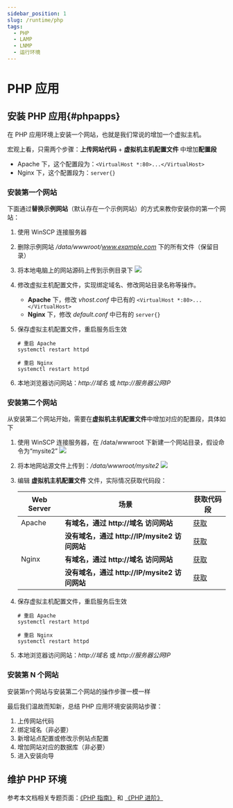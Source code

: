 ```yaml
---
sidebar_position: 1
slug: /runtime/php
tags:
  - PHP
  - LAMP
  - LNMP
  - 运行环境
---
```


# PHP 应用

## 安装 PHP 应用{#phpapps}

在 PHP 应用环境上安装一个网站，也就是我们常说的增加一个虚拟主机。

宏观上看，只需两个步骤：**上传网站代码** + **虚拟机主机配置文件** 中增加**配置段**

* Apache 下，这个配置段为：`<VirtualHost *:80>...</VirtualHost>`
* Nginx 下，这个配置段为：`server{}`


### 安装第一个网站

下面通过**替换示例网站**（默认存在一个示例网站）的方式来教你安装你的第一个网站：

1. 使用 WinSCP 连接服务器

2. 删除示例网站 */data/wwwroot/www.example.com* 下的所有文件（保留目录）

3. 将本地电脑上的网站源码上传到示例目录下
   ![](https://libs.websoft9.com/Websoft9/DocsPicture/zh/winscp/winscp-uploadcodestoexample-websoft9.png)

4. 修改虚拟主机配置文件，实现绑定域名、修改网站目录名称等操作。
   * **Apache** 下，修改 *vhost.conf* 中已有的 `<VirtualHost *:80>...</VirtualHost>`
   * **Nginx** 下，修改 *default.conf* 中已有的 `server{}`


5. 保存虚拟主机配置文件，重启服务后生效
    ~~~
    # 重启 Apache
    systemctl restart httpd
    
    # 重启 Nginx
    systemctl restart httpd
    ~~~

6. 本地浏览器访问网站：*http://域名* 或 *http://服务器公网IP* 

### 安装第二个网站

从安装第二个网站开始，需要在**虚拟机主机配置文件**中增加对应的配置段，具体如下

1. 使用 WinSCP 连接服务器，在 /data/wwwroot 下新建一个网站目录，假设命令为“mysite2”
   ![](https://libs.websoft9.com/Websoft9/DocsPicture/zh/lamp/lamp-createmysite2-websoft9.png)

2. 将本地网站源文件上传到：*/data/wwwroot/mysite2* 
   ![](https://libs.websoft9.com/Websoft9/DocsPicture/zh/lamp/lamp-uploadcodes-websoft9.png)

3. 编辑 **虚拟机主机配置文件** 文件，实际情况获取代码段：

    | Web Server | 场景                                          | 获取代码段                    |
    | ---------- | --------------------------------------------- | ----------------------------- |
    | Apache     | **有域名，通过 http://域名 访问网站**         | [获取](../apache#wwwtemplate) |
    |            | **没有域名，通过 http://IP/mysite2 访问网站** | [获取](../apache#aliastemplate) |
    | Nginx      | **有域名，通过 http://域名 访问网站**         | [获取](../apache#wwwtemplate) |
    |            | **没有域名，通过 http://IP/mysite2 访问网站** | [获取](../apache#aliastemplate) |

4. 保存虚拟主机配置文件，重启服务后生效
    ~~~
    # 重启 Apache
    systemctl restart httpd
    
    # 重启 Nginx
    systemctl restart httpd
    ~~~

5. 本地浏览器访问网站：*http://域名* 或 *http://服务器公网IP* 


### 安装第 N 个网站

安装第n个网站与安装第二个网站的操作步骤一模一样

最后我们温故而知新，总结 PHP 应用环境安装网站步骤： 

1. 上传网站代码
2. 绑定域名（非必要）
3. 新增站点配置或修改示例站点配置
4. 增加网站对应的数据库（非必要）
5. 进入安装向导

## 维护 PHP 环境

参考本文档相关专题页面：[《PHP 指南》](../php) 和 [《PHP 进阶》](../php/advanced) 




